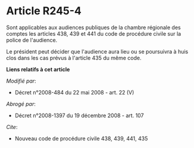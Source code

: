 # Article R245-4

Sont applicables aux audiences publiques de la chambre régionale des comptes les articles 438, 439 et 441 du    code de
procédure civile sur la police de l'audience. 

Le président peut décider que l'audience aura lieu ou se poursuivra à huis clos dans les cas prévus à l'article 435 du même
code.

**Liens relatifs à cet article**

_Modifié par_:

  - Décret n°2008-484 du 22 mai 2008 - art. 22 (V)

_Abrogé par_:

  - Décret n°2008-1397 du 19 décembre 2008 - art. 107

_Cite_:

  - Nouveau code de procédure civile 438, 439, 441, 435
